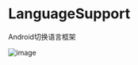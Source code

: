 # LanguageSupport
Android切换语言框架

 ![image](http://img.blog.csdn.net/20170407144148162?watermark/2/text/aHR0cDovL2Jsb2cuY3Nkbi5uZXQvdnZfYnVn/font/5a6L5L2T/fontsize/400/fill/I0JBQkFCMA==/dissolve/70/gravity/SouthEast)


